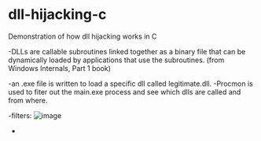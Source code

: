 # dll-hijacking-c
Demonstration of how dll hijacking works in C


-DLLs are callable subroutines linked together as a binary file that can be dynamically loaded by applications that use the subroutines. (from Windows Internals, Part 1 book)

-an .exe file is written to load a specific dll called legitimate.dll.
-Procmon is used to fiter out the main.exe process and see which dlls are called and from where.

-filters:
![image](https://github.com/user-attachments/assets/42ed8719-5e38-4279-a884-1453d38327bf)

-
